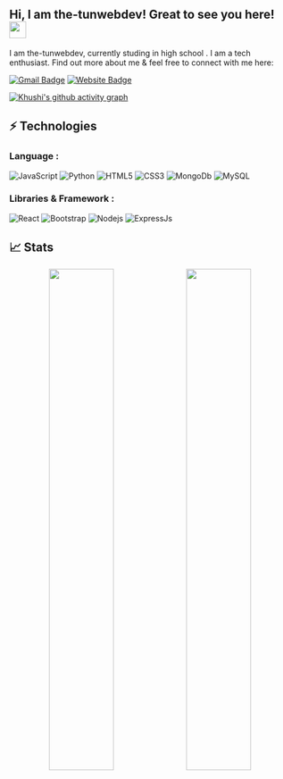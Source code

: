 ## Hi, I am the-tunwebdev! Great to see you here! <img src="https://raw.githubusercontent.com/aemmadi/aemmadi/master/wave.gif" width="30px">

I am the-tunwebdev, currently studing  in high school . I am a tech enthusiast. Find out more about me & feel free to connect with me here:


[![Gmail Badge](https://img.shields.io/badge/-the.tunwebdev@gmail.com-c14438?style=flat-square&logo=Gmail&logoColor=white&link=mailto:the-tunwebdev@gmail.com)](mailto:the-tunwebdev@gmail.com)
[![Website Badge](https://img.shields.io/badge/-Portfolio-black?style=flat-square&logo=Wordpress&logoColor=white&link=https://khushi0321.github.io/portfolio/#/)](https://portfolio-5a58a.firebaseapp.com/)

[![Khushi's github activity graph](https://activity-graph.herokuapp.com/graph?username=the-tunwebdev&theme=xcode)](https://git.io/the-tunwebdev)

## ⚡ Technologies

### Language :

![JavaScript](https://img.shields.io/badge/-JavaScript-black?style=flat-square&logo=javascript)
![Python](https://img.shields.io/badge/-Python-black?style=flat-square&logo=Python)
![HTML5](https://img.shields.io/badge/-HTML5-E34F26?style=flat-square&logo=html5&logoColor=white)
![CSS3](https://img.shields.io/badge/-CSS3-1572B6?style=flat-square&logo=css3)
![MongoDb](https://img.shields.io/badge/-MongoDb-007ACC?style=flat-square&logo=mongodb)
![MySQL](https://img.shields.io/badge/-MySQL-black?style=flat-square&logo=mysql)
### Libraries & Framework :

![React](https://img.shields.io/badge/-React-black?style=flat-square&logo=react)
![Bootstrap](https://img.shields.io/badge/-Bootstrap-563D7C?style=flat-square&logo=bootstrap)
![Nodejs](https://img.shields.io/badge/-Nodejs-black?style=flat-square&logo=Node.js)
![ExpressJs](https://img.shields.io/badge/-Expressjs-black?style=flat-square&logo=Express.js)




## 📈 Stats

<p align="center">

  <img width="48%" src="https://github-readme-stats.vercel.app/api?username=the-tunwebdev&show_icons=true&theme=tokyonight" />
  <img width="48%" src="https://github-readme-streak-stats.herokuapp.com/?user=the-tunwebdev&theme=tokyonight" />
</p>

<br>



